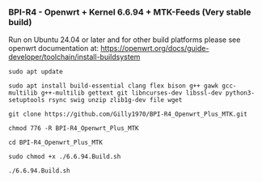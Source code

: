 ### BPI-R4 - Openwrt + Kernel 6.6.94 + MTK-Feeds (Very stable build)

Run on Ubuntu 24.04 or later and for other build platforms please see openwrt documentation at: https://openwrt.org/docs/guide-developer/toolchain/install-buildsystem

`sudo apt update`

`sudo apt install build-essential clang flex bison g++ gawk gcc-multilib g++-multilib gettext git libncurses-dev libssl-dev python3-setuptools rsync swig unzip zlib1g-dev file wget`

`git clone https://github.com/Gilly1970/BPI-R4_Openwrt_Plus_MTK.git`

`chmod 776 -R BPI-R4_Openwrt_Plus_MTK`

`cd BPI-R4_Openwrt_Plus_MTK`

`sudo chmod +x ./6.6.94.Build.sh`

`./6.6.94.Build.sh`
